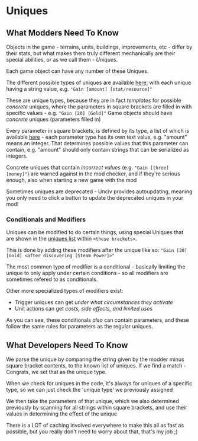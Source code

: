 # Uniques

## What Modders Need To Know

Objects in the game - terrains, units, buildings, improvements, etc - differ by their stats, but what makes them truly different mechanically are their special abilities, or as we call them - *Uniques*.

Each game object can have any number of these Uniques.

The different possible types of uniques are available [here](../Modders/uniques.md), with each unique having a string value, e.g. `"Gain [amount] [stat/resource]"`

These are unique types, because they are in fact *templates* for possible *concrete* uniques, where the parameters in square brackets are filled in with specific values - e.g. `"Gain [20] [Gold]"`
Game objects should have *concrete* uniques (parameters filled in)

Every parameter in square brackets, is defined by its type, a list of which is available [here](../Modders/Unique-parameters.md) - each parameter type has its own text value, e.g. "amount" means an integer.
That determines possible values that this parameter can contain, e.g. "amount" should only contain strings that can be serialized as integers.

Concrete uniques that contain *incorrect values* (e.g. `"Gain [three] [money]"`) are warned against in the mod checker, and if they're serious enough, also when starting a new game with the mod

Sometimes uniques are deprecated - Unciv provides autoupdating, meaning you only need to click a button to update the deprecated uniques in your mod!

### Conditionals and Modifiers

Uniques can be modified to do certain things, using special Uniques that are shown in the [uniques list](../Modders/uniques.md) within `<these brackets>`.

This is done by adding these modifiers after the unique like so: `"Gain [30] [Gold] <after discovering [Steam Power]>"`

The most common type of modifier is a conditional - basically limiting the unique to only apply under certain conditions - so all modifiers are sometimes refered to as conditionals.

Other more specialized types of modifiers exist:

- Trigger uniques can get *under what circumstances they activate*
- Unit actions can get *costs, side effects, and limited uses*

As you can see, these conditionals *also* can contain parameters, and these follow the same rules for parameters as the regular uniques.

## What Developers Need To Know

We parse the unique by comparing the string given by the modder minus square bracket contents, to the known list of uniques.
If we find a match - Congrats, we set that as the unique type.

When we check for uniques in the code, it's always for uniques of a specific type, so we can just check the 'unique type' we previously assigned

We then take the parameters of that unique, which we also determined previously by scanning for all strings within square brackets, and use their values in determining the effect of the unique

There is a LOT of caching involved everywhere to make this all as fast as possible, but you really don't need to worry about that, that's my job ;)
